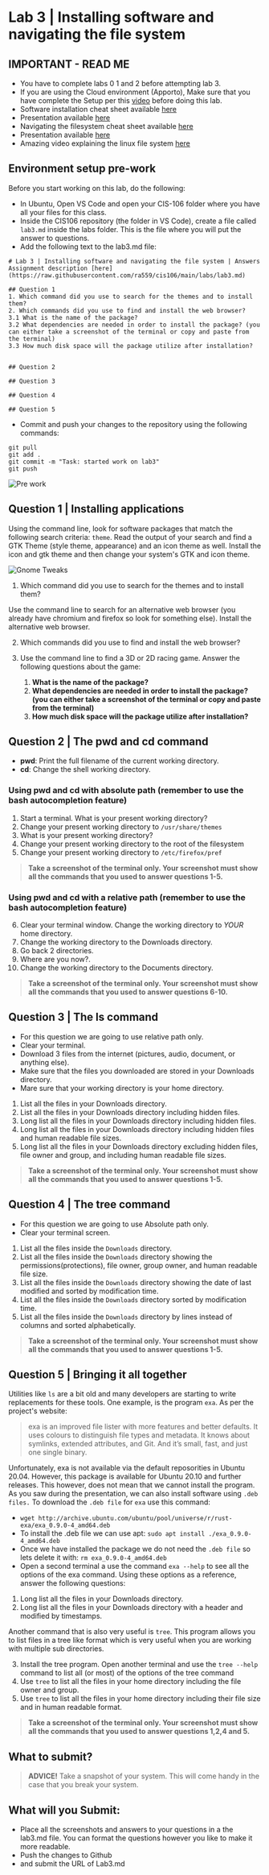 # Lab 3 | Installing software and navigating the file system

## IMPORTANT - READ ME
* You have to complete labs 0 1 and 2 before attempting lab 3.
* If you are using the Cloud environment (Apporto), Make sure that you have complete the Setup per this [video](https://youtu.be/w_nyTC-tuv8) before doing this lab. 
* Software installation cheat sheet available [here](https://bit.ly/3djIsfy)
* Presentation available [here](https://youtu.be/_PoTDzMfi0o)
* Navigating the filesystem cheat sheet available [here](https://rebrand.ly/3bdn1)
* Presentation available [here](https://bit.ly/3alPqPm)
* Amazing video explaining the linux file system [here](https://www.youtube.com/watch?v=HbgzrKJvDRw)

## Environment setup pre-work
Before you start working on this lab, do the following:
* In Ubuntu, Open VS Code and open your CIS-106 folder where you have all your files for this class.
* Inside the CIS106 repository (the folder in VS Code), create a file called `lab3.md` inside the labs folder. This is the file where you will put the answer to questions.
* Add the following text to the lab3.md file:

```
# Lab 3 | Installing software and navigating the file system | Answers
Assignment description [here](https://raw.githubusercontent.com/ra559/cis106/main/labs/lab3.md)

## Question 1
1. Which command did you use to search for the themes and to install them?
2. Which commands did you use to find and install the web browser?
3.1 What is the name of the package?
3.2 What dependencies are needed in order to install the package? (you can either take a screenshot of the terminal or copy and paste from the terminal)
3.3 How much disk space will the package utilize after installation?
 

## Question 2

## Question 3

## Question 4

## Question 5
```

* Commit and push your changes to the repository using the following commands:

```
git pull
git add .
git commit -m "Task: started work on lab3"
git push
```

![Pre work](../imgs/lab3-prework.gif)

## Question 1 | Installing applications
Using the command line, look for software packages that match the following search criteria: `theme`. Read the output of your search and find a GTK Theme (style theme, appearance) and an icon theme as well. Install the icon and gtk theme and then change your system's GTK and icon theme. 

![Gnome Tweaks](../imgs/GnomeTweaks.gif)

1. Which command did you use to search for the themes and to install them?

Use the command line to search for an alternative web browser (you already have chromium and firefox so look for something else). Install the alternative web browser. 

2. Which commands did you use to find and install the web browser?

3. Use the command line to find a 3D or 2D racing game. Answer the following questions about the game:
   1. **What is the name of the package?**
   2. **What dependencies are needed in order to install the package? (you can either take a screenshot of the terminal or copy and paste from the terminal)**
   3. **How much disk space will the package utilize after installation?**


## Question 2 | The pwd and cd command
* **pwd**: Print the full filename of the current working directory.
* **cd**: Change the shell working directory.

### Using pwd and cd with absolute path (remember to use the bash autocompletion feature)

1. Start a terminal. What is your present working directory?
2. Change your present working directory to `/usr/share/themes`
3. What is your present working directory?
4. Change your present working directory to the root of the filesystem
5. Change your present working directory to `/etc/firefox/pref`
> **Take a screenshot of the terminal only. Your screenshot must show all the commands that you used to answer questions 1-5.**

### Using pwd and cd with a relative path (remember to use the bash autocompletion feature)
6. Clear your terminal window. Change the working directory to *YOUR* home directory.
7. Change the working directory to the Downloads directory.
8. Go back 2 directories.
9. Where are you now?. 
10. Change the working directory to the Documents directory.

> **Take a screenshot of the terminal only. Your screenshot must show all the commands that you used to answer questions 6-10.**


## Question 3 | The ls command
* For this question we are going to use relative path only.
* Clear your terminal.
* Download 3 files from the internet (pictures, audio, document, or anything else).
* Make sure that the files you downloaded are stored in your Downloads directory.
* Mare sure that your working directory is your home directory.

1. List all the files in your Downloads directory.
2. List all the files in your Downloads directory including hidden files.
3. Long list all the files in your Downloads directory including hidden files.
4. Long list all the files in your Downloads directory including hidden files and human readable file sizes.
5. Long list all the files in your Downloads directory excluding hidden files, file owner and group, and including human readable file sizes.

> **Take a screenshot of the terminal only. Your screenshot must show all the commands that you used to answer questions 1-5.**


## Question 4 | The tree command
* For this question we are going to use Absolute path only.
* Clear your terminal screen.
1. List all the files inside the `Downloads` directory.
2. List all the files inside the `Downloads` directory showing the permissions(protections), file owner, group owner, and human readable file size.
3. List all the files inside the `Downloads` directory showing the date of last modified and sorted by modification time.
4. List all the files inside the `Downloads` directory sorted by modification time.
5. List all the files inside the `Downloads` directory by lines instead of columns and sorted alphabetically.

> **Take a screenshot of the terminal only. Your screenshot must show all the commands that you used to answer questions 1-5.**

## Question 5 | Bringing it all together
Utilities like `ls` are a bit old and many developers are starting to write replacements for these tools. One example, is the program `exa`. As per the project's website:

> exa is an improved file lister with more features and better defaults. It uses colours to distinguish file types and metadata. It knows about symlinks, extended attributes, and Git. And it’s small, fast, and just one single binary.

Unfortunately, exa is not available via the default reposorities in Ubuntu 20.04. However, this package is available for Ubuntu 20.10 and further releases. This however, does not mean that we cannot install the program. As you saw during the presentation, we can also install software using `.deb files.` To download the `.deb file` for `exa` use this command:

* `wget http://archive.ubuntu.com/ubuntu/pool/universe/r/rust-exa/exa_0.9.0-4_amd64.deb`
* To install the .deb file we can use apt: `sudo apt install ./exa_0.9.0-4_amd64.deb`
* Once we have installed the package we do not need the `.deb file` so lets delete it with: `rm exa_0.9.0-4_amd64.deb`
* Open a second terminal a use the command `exa --help` to see all the options of the exa command. Using these options as a reference, answer the following questions:

1. Long list all the files in your Downloads directory.
2. Long list all the files in your Downloads directory with a header and modified by timestamps.

Another command that is also very useful is `tree`. This program allows you to list files in a tree like format which is very useful when you are working with multiple sub directories. 

3. Install the tree program. Open another terminal and use the `tree --help` command to list all (or most) of the options of the tree command
4. Use `tree` to list all the files in your home directory including the file owner and group.
5. Use `tree` to list all the files in your home directory including their file size and in human readable format.

> **Take a screenshot of the terminal only. Your screenshot must show all the commands that you used to answer questions 1,2,4 and 5.**


## What to submit?
> **ADVICE!**
> Take a snapshot of your system. This will come handy in the case that you break your system.
## What will you Submit:
* Place all the screenshots and answers to your questions in a the lab3.md file. You can format the questions however you like to make it more readable.
* Push the changes to Github 
* and submit the URL of Lab3.md

